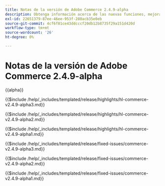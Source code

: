 ```yaml
---
title: Notas de la versión de Adobe Commerce 2.4.9-alpha
description: Obtenga información acerca de las nuevas funciones, mejoras, correcciones de errores y problemas conocidos de la versión 2.4.9-alpha de Adobe Commerce.
exl-id: 22651379-87ee-46ee-953f-280acb35e0eb
source-git-commit: 4cf6f81ce43ddcccf20db12b8735f29a151d420d
workflow-type: tm+mt
source-wordcount: '26'
ht-degree: 0%

---
```



# Notas de la versión de Adobe Commerce 2.4.9-alpha

{{alpha}}

<!-- Highlights in v2.4.9-alpha3 -->

{{$include /help/_includes/templated/release/highlights/hl-commerce-v2.4.9-alpha3.md}}

<!-- Highlights in v2.4.9-alpha2 -->

{{$include /help/_includes/templated/release/highlights/hl-commerce-v2.4.9-alpha2.md}}

<!-- Highlights in v2.4.9-alpha1 -->

{{$include /help/_includes/templated/release/highlights/hl-commerce-v2.4.9-alpha1.md}}

<!-- Fixed issues in v2.4.9-alpha3 -->

{{$include /help/_includes/templated/release/fixed-issues/commerce-v2.4.9-alpha3.md}}

<!-- Fixed issues in v2.4.9-alpha2 -->

{{$include /help/_includes/templated/release/fixed-issues/commerce-v2.4.9-alpha2.md}}

<!-- Fixed issues in v2.4.9-alpha1 -->

{{$include /help/_includes/templated/release/fixed-issues/commerce-v2.4.9-alpha1.md}}

<!-- Last updated from includes: 2025-10-20 13:11:24 -->
